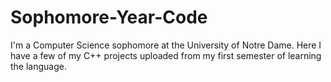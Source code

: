# Sophomore-Year-Code
I'm a Computer Science sophomore at the University of Notre Dame. Here I have a few of my C++ projects uploaded from my first semester of learning the language. 
